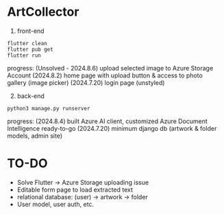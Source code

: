 # ArtCollector

1. front-end

```
flutter clean
flutter pub get
flutter run
```

progress: 
(Unsolved - 2024.8.6) upload selected image to Azure Storage Account
(2024.8.2) home page with upload button & access to photo gallery (image picker)
(2024.7.20) login page (unstyled)

2. back-end

```python3 manage.py runserver```

progress:
(2024.8.4) built Azure AI client, customized Azure Document Intelligence ready-to-go
(2024.7.20) minimum django db (artwork & folder models, admin site)

# TO-DO
- Solve Flutter -> Azure Storage uploading issue
- Editable form page to load extracted text
- relational database: (user) -> artwork -> folder
- User model, user auth, etc. 
